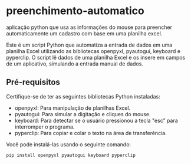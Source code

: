 # preenchimento-automatico
aplicação python que usa as informações do mouse para preencher automaticamente um cadastro com base em uma planilha excel.

Este é um script Python que automatiza a entrada de dados em uma planilha Excel utilizando as bibliotecas openpyxl, pyautogui, keyboard e pyperclip. O script lê dados de uma planilha Excel e os insere em campos de um aplicativo, simulando a entrada manual de dados.

## Pré-requisitos

Certifique-se de ter as seguintes bibliotecas Python instaladas:

- openpyxl: Para manipulação de planilhas Excel.
- pyautogui: Para simular a digitação e cliques do mouse.
- keyboard: Para detectar se o usuário pressionou a tecla "esc" para interromper o programa.
- pyperclip: Para copiar e colar o texto na área de transferência.

Você pode instalá-las usando o seguinte comando:

```bash
pip install openpyxl pyautogui keyboard pyperclip
